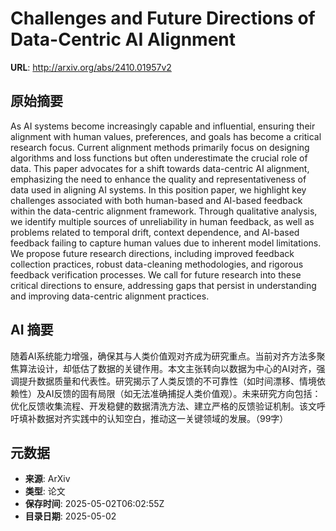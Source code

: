 # Challenges and Future Directions of Data-Centric AI Alignment

**URL**: http://arxiv.org/abs/2410.01957v2

## 原始摘要

As AI systems become increasingly capable and influential, ensuring their
alignment with human values, preferences, and goals has become a critical
research focus. Current alignment methods primarily focus on designing
algorithms and loss functions but often underestimate the crucial role of data.
This paper advocates for a shift towards data-centric AI alignment, emphasizing
the need to enhance the quality and representativeness of data used in aligning
AI systems. In this position paper, we highlight key challenges associated with
both human-based and AI-based feedback within the data-centric alignment
framework. Through qualitative analysis, we identify multiple sources of
unreliability in human feedback, as well as problems related to temporal drift,
context dependence, and AI-based feedback failing to capture human values due
to inherent model limitations. We propose future research directions, including
improved feedback collection practices, robust data-cleaning methodologies, and
rigorous feedback verification processes. We call for future research into
these critical directions to ensure, addressing gaps that persist in
understanding and improving data-centric alignment practices.


## AI 摘要

随着AI系统能力增强，确保其与人类价值观对齐成为研究重点。当前对齐方法多聚焦算法设计，却低估了数据的关键作用。本文主张转向以数据为中心的AI对齐，强调提升数据质量和代表性。研究揭示了人类反馈的不可靠性（如时间漂移、情境依赖性）及AI反馈的固有局限（如无法准确捕捉人类价值观）。未来研究方向包括：优化反馈收集流程、开发稳健的数据清洗方法、建立严格的反馈验证机制。该文呼吁填补数据对齐实践中的认知空白，推动这一关键领域的发展。（99字）

## 元数据

- **来源**: ArXiv
- **类型**: 论文
- **保存时间**: 2025-05-02T06:02:55Z
- **目录日期**: 2025-05-02
